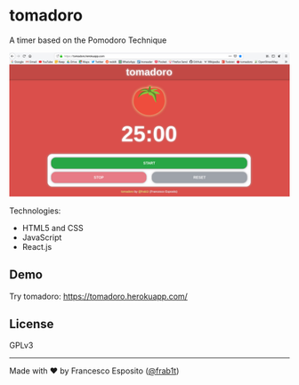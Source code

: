 # tomadoro
A timer based on the Pomodoro Technique

![tomadoro screenshot](screenshot.png)

Technologies: 
* HTML5 and CSS
* JavaScript 
* React.js

## Demo
Try tomadoro: https://tomadoro.herokuapp.com/

## License
GPLv3

---
Made with ❤️ by Francesco Esposito ([@frab1t](https://github.com/frab1t))
